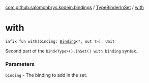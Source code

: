 [com.github.salomonbrys.kodein.bindings](../index.md) / [TypeBinderInSet](index.md) / [with](.)

# with

`infix fun with(binding: `[`Binding`](../-binding/index.md)`<*, out T>): Unit`

Second part of the `bind<Type>().inSet() with binding` syntax.

### Parameters

`binding` - The binding to add in the set.